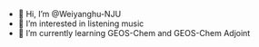- 👋 Hi, I’m @Weiyanghu-NJU
- 👀 I’m interested in listening music
- 🌱 I’m currently learning GEOS-Chem and GEOS-Chem Adjoint


<!---
Weiyanghu-NJU/Weiyanghu-NJU is a ✨ special ✨ repository because its `README.md` (this file) appears on your GitHub profile.
You can click the Preview link to take a look at your changes.
--->
